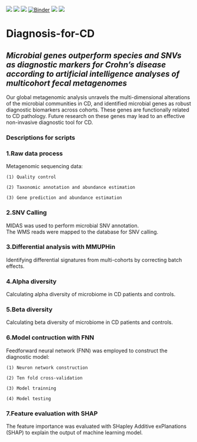 ![](https://img.shields.io/badge/Python-3.8-brightgreen) ![](https://img.shields.io/badge/R-4.1.2-lightgrey) ![](https://img.shields.io/badge/Version-dev-yellowgreen) [![Binder](https://mybinder.org/badge_logo.svg)](https://mybinder.org/v2/gh/github-gs/Diagnosis-for-CD/HEAD) ![](https://img.shields.io/badge/lisense-MIT-orange) [![](https://img.shields.io/badge/Website-CADD-blue)](https://cadd.tongji.edu.cn/)

# Diagnosis-for-CD
## *Microbial genes outperform species and SNVs as diagnostic markers for Crohn’s disease according to artificial intelligence analyses of multicohort fecal metagenomes*  

Our global metagenomic analysis unravels the multi-dimensional alterations of the microbial communities in CD, and identified microbial genes as robust diagnostic biomarkers across cohorts. These genes are functionally related to CD pathology. Future research on these genes may lead to an effective non-invasive diagnostic tool for CD.


### Descriptions for scripts

### 1.Raw data process  

Metagenomic sequencing data:  

	(1) Quality control  

	(2) Taxonomic annotation and abundance estimation  

	(3) Gene prediction and abundance estimation  

### 2.SNV Calling  

MIDAS was used to perform microbial SNV annotation.  
The WMS reads were mapped to the database for SNV calling.  

### 3.Differential analysis with MMUPHin  

Identifying differential signatures from multi-cohorts by correcting batch effects.  

### 4.Alpha diversity  

Calculating alpha diversity of microbiome in CD patients and controls.

### 5.Beta diversity  

Calculating beta diversity of microbiome in CD patients and controls.

### 6.Model contruction with FNN  

Feedforward neural network (FNN) was employed to construct the diagnostic model:  
	
	(1) Neuron network construction  

	(2) Ten fold cross-validation  

	(3) Model trainning   

	(4) Model testing  

### 7.Feature evaluation with SHAP  

The feature importance was evaluated with SHapley Additive exPlanations (SHAP) to explain the output of machine learning model.